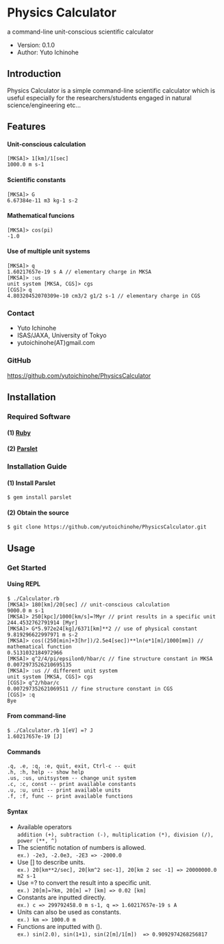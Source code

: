 Physics Calculator
================================================================

a command-line unit-conscious scientific calculator

- Version: 0.1.0
- Author: Yuto Ichinohe

Introduction
----------------------------------------------------------------

Physics Calculator is a simple command-line scientific calculator which is useful especially for the researchers/students engaged in natural science/engineering etc...

## Features
#### Unit-conscious calculation
    [MKSA]> 1[km]/1[sec]
    1000.0 m s-1
#### Scientific constants
    [MKSA]> G
    6.67384e-11 m3 kg-1 s-2
#### Mathematical funcions
    [MKSA]> cos(pi)
    -1.0
#### Use of multiple unit systems
    [MKSA]> q
    1.60217657e-19 s A // elementary charge in MKSA
    [MKSA]> :us
    unit system [MKSA, CGS]> cgs
    [CGS]> q
    4.80320452070309e-10 cm3/2 g1/2 s-1 // elementary charge in CGS

### Contact

- Yuto Ichinohe
- ISAS/JAXA, University of Tokyo
- yutoichinohe(AT)gmail.com

### GitHub

https://github.com/yutoichinohe/PhysicsCalculator

Installation
----------------------------------------------------------------

### Required Software

#### (1) [Ruby](http://www.ruby-lang.org/en/)
#### (2) [Parslet](http://kschiess.github.io/parslet/)

### Installation Guide
#### (1) Install Parslet
    $ gem install parslet
#### (2) Obtain the source
    $ git clone https://github.com/yutoichinohe/PhysicsCalculator.git

Usage
----------------------------------------------------------------
### Get Started
#### Using REPL
    $ ./Calculator.rb
    [MKSA]> 180[km]/20[sec] // unit-conscious calculation
    9000.0 m s-1
    [MKSA]> 250[kpc]/1000[km/s]=?Myr // print results in a specific unit
    244.4532762791914 [Myr]
    [MKSA]> G*5.972e24[kg]/6371[km]**2 // use of physical constant
    9.819296622997971 m s-2
    [MKSA]> cos((250[min]+3[hr])/2.5e4[sec])**ln(e*1[m]/1000[mm]) // mathematical function
    0.5131032184972966
    [MKSA]> q^2/4/pi/epsilon0/hbar/c // fine structure constant in MKSA
    0.0072973526210695135
    [MKSA]> :us // different unit system
    unit system [MKSA, CGS]> cgs
    [CGS]> q^2/hbar/c
    0.007297352621069511 // fine structure constant in CGS
    [CGS]> :q
    Bye

#### From command-line
    $ ./Calculator.rb 1[eV] =? J
    1.60217657e-19 [J]

#### Commands
    .q, .e, :q, :e, quit, exit, Ctrl-c -- quit
    .h, :h, help -- show help
    .us, :us, unitsystem -- change unit system
    .c, :c, const -- print available constants
    .u, :u, unit -- print available units
    .f, :f, func -- print available functions

#### Syntax
- Available operators  
    `addition (+), subtraction (-), multiplication (*), division (/), power (**, ^)`
- The scientific notation of numbers is allowed.  
    `ex.) -2e3, -2.0e3, -2E3 => -2000.0`
- Use [] to describe units.  
    `ex.) 20[km**2/sec], 20[km^2 sec-1], 20[km 2 sec -1] => 20000000.0 m2 s-1`
- Use =? to convert the result into a specific unit.  
    `ex.) 20[m]=?km, 20[m] =? [km] => 0.02 [km]`
- Constants are inputted directly.  
    `ex.) c => 299792458.0 m s-1, q => 1.60217657e-19 s A`
- Units can also be used as constants.  
    `ex.) km => 1000.0 m`
- Functions are inputted with ().  
    `ex.) sin(2.0), sin(1+1), sin(2[m]/1[m])  => 0.9092974268256817`
